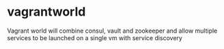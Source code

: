 # vagrantworld
 Vagrant world will combine consul, vault and zookeeper and allow multiple services to be launched on a single vm with service discovery

